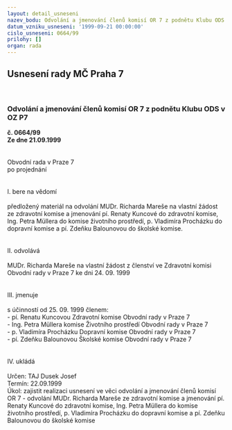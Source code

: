 ```yaml
---
layout: detail_usneseni
nazev_bodu: Odvolání a jmenování členů komisí OR 7 z podnětu Klubu ODS v OZ P7
datum_vzniku_usneseni: '1999-09-21 00:00:00'
cislo_usneseni: 0664/99
prilohy: []
organ: rada
---
```

<div id="ucUsn_pList" class="usn">
	<span><h2>Usnesení rady MČ Praha 7 </h2>
<br></span><div class="standBody">
<span><h3>Odvolání a jmenování členů komisí OR 7 z podnětu Klubu ODS v OZ P7</h3></span><div class="center">
		<strong>č. 0664/99</strong><br>
	</div>
<div class="center">
		<strong>Ze dne 21.09.1999</strong><br><br>
	</div>
<br>Obvodní rada v Praze 7<br>po projednání<br><br><br>I.	bere na vědomí<br><br> předložený materiál na odvolání  MUDr. Richarda Mareše na vlastní žádost ze zdravotní komise a jmenování  pí. Renaty Kuncové do zdravotní komise, Ing. Petra Müllera do komise životního prostředí, p. Vladimíra Procházku do dopravní komise a pí. Zdeňku Balounovou do školské komise.<br><br><br>II.	odvolává<br><br>MUDr. Richarda Mareše na vlastní žádost z členství ve Zdravotní komisi Obvodní rady v Praze 7 ke dni 24. 09. 1999<br><br><br>III.	jmenuje<br><br>s účinností od 25. 09. 1999 členem:<br>- pí. Renatu Kuncovou Zdravotní komise Obvodní rady v Praze 7<br>- Ing. Petra Müllera komise Životního prostředí Obvodní rady v Praze 7<br>- p. Vladimíra Procházku Dopravní komise Obvodní rady v Praze 7<br>- pí. Zdeňku Balounovou Školské komise Obvodní rady v Praze 7<br><br><br>IV.	ukládá <br><br> Určen:	     	TAJ Dusek Josef<br>Termín: 22.09.1999<br>Úkol:	zajistit realizaci usnesení ve věci odvolání  a jmenování členů komisí OR 7 - odvolání MUDr. Richarda Mareše ze zdravotní komise a jmenování  pí. Renaty Kuncové do zdravotní komise, Ing. Petra Müllera do komise životního prostředí, p. Vladimíra Procházku do dopravní komise a pí. Zdeňku Balounovou do školské komise  <br>
</div>
</div>